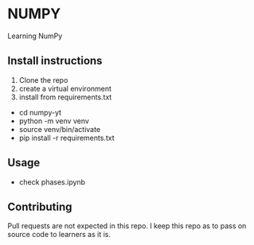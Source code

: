 # NUMPY
Learning NumPy

## Install instructions
1. Clone the repo
2. create a virtual environment
3. install from requirements.txt

- cd numpy-yt
- python -m venv venv
- source venv/bin/activate
- pip install -r requirements.txt

## Usage
- check phases.ipynb

## Contributing
Pull requests are not expected in this repo. I keep this repo as to pass on source code to learners as it is.
